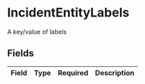 # IncidentEntityLabels

A key/value of labels


## Fields

| Field       | Type        | Required    | Description |
| ----------- | ----------- | ----------- | ----------- |